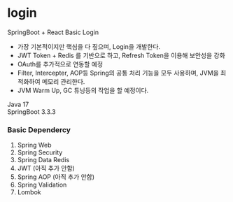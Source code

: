 # login
SpringBoot + React Basic Login

- 가장 기본적이지만 핵심을 다 짚으며, Login을 개발한다.
- JWT Token + Redis 를 기반으로 하고, Refresh Token을 이용해 보안성을 강화
- OAuth를 추가적으로 연동할 예정
- Filter, Intercepter, AOP등 Spring의 공통 처리 기능을 모두 사용하며, JVM을 최적화하여 메모리 관리한다.
- JVM Warm Up, GC 튜닝등의 작업을 할 예정이다.

Java 17  
SpringBoot 3.3.3  


### Basic Dependercy  
1. Spring Web
2. Spring Security
3. Spring Data Redis
4. JWT (아직 추가 안함)
5. Spring AOP (아직 추가 안함)
6. Spring Validation
7. Lombok
